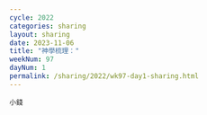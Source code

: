 ```yaml
---
cycle: 2022
categories: sharing
layout: sharing
date: 2023-11-06
title: "神學梳理："
weekNum: 97
dayNum: 1
permalink: /sharing/2022/wk97-day1-sharing.html
---
```


[](https://eccseattle.github.io/media/sharing/2022/wk097/2023-11-06-bin.m4a)

`小錢`